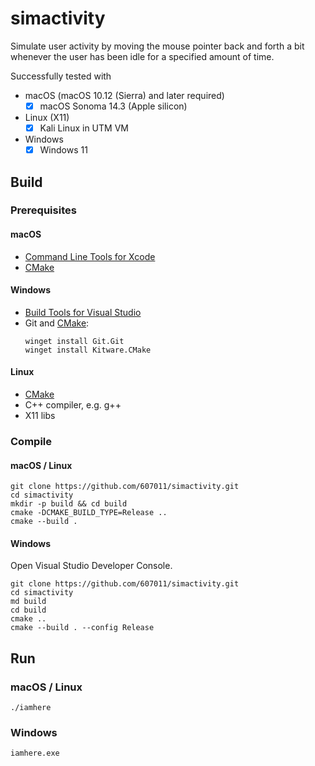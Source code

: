 # simactivity

Simulate user activity by moving the mouse pointer back and forth a bit whenever the user has been idle for a specified amount of time.

Successfully tested with

 - macOS (macOS 10.12 (Sierra) and later required)
   - [x] macOS Sonoma 14.3 (Apple silicon)
 - Linux (X11)
   - [x] Kali Linux in UTM VM
 - Windows
   - [x] Windows 11

## Build

### Prerequisites

#### macOS

 - [Command Line Tools for Xcode](https://developer.apple.com/download/all/)
 - [CMake](https://cmake.org/)
  
#### Windows

 - [Build Tools for Visual Studio](https://learn.microsoft.com/en-us/cpp/build/building-on-the-command-line)
 - Git and [CMake](https://cmake.org/):
   ```
   winget install Git.Git
   winget install Kitware.CMake
   ```

#### Linux

 - [CMake](https://cmake.org/)
 - C++ compiler, e.g. g++
 - X11 libs

### Compile

#### macOS / Linux

```
git clone https://github.com/607011/simactivity.git
cd simactivity
mkdir -p build && cd build
cmake -DCMAKE_BUILD_TYPE=Release ..
cmake --build .
```


#### Windows

Open Visual Studio Developer Console.

```
git clone https://github.com/607011/simactivity.git
cd simactivity
md build
cd build
cmake ..
cmake --build . --config Release
```

## Run

### macOS / Linux

```
./iamhere
```

### Windows

```
iamhere.exe
```
